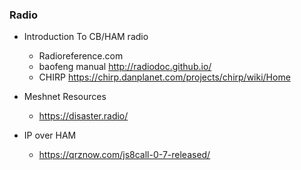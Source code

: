 ### Radio
+ Introduction To CB/HAM radio
  - Radioreference.com
  - baofeng manual http://radiodoc.github.io/
  - CHIRP https://chirp.danplanet.com/projects/chirp/wiki/Home

+ Meshnet Resources
    - https://disaster.radio/

+ IP over HAM
    - https://qrznow.com/js8call-0-7-released/
